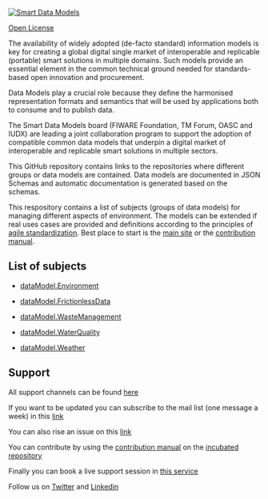 [![Smart Data Models](https://smartdatamodels.org/wp-content/uploads/2022/01/SmartDataModels_logo.png "Logo")](https://smartdatamodels.org)

[Open License](https://github.com/smart-data-models//SmartEnvironment/blob/master//LICENSE.md)

The availability of widely adopted (de-facto standard) information models is key for creating a global digital single market of interoperable and replicable (portable) smart solutions in multiple domains. Such models provide an essential element in the common technical ground needed for standards-based open innovation and procurement.

Data Models play a crucial role because they define the harmonised representation formats and semantics that will be used by applications both to consume and to publish data.

The Smart Data Models board (FIWARE Foundation, TM Forum, OASC and IUDX) are leading a joint collaboration program to support the adoption of compatible common data models that underpin a digital market of interoperable and replicable smart solutions in multiple sectors.

This GitHub repository contains links to the repositories where different groups or data models are contained. Data models are documented in JSON Schemas and automatic documentation is generated based on the schemas.

This respository contains a list of subjects (groups of data models) for managing different aspects of environment. The models can be extended if real uses cases are provided and definitions according to the principles of <a href="https://github.com/smart-data-models/data-models/blob/master/MANIFESTO.md">agile standardization</a>. Best place to start is the <a href="https://smartdatamodels.org">main site</a> or the <a href="https://github.com/smart-data-models/data-models/blob/master/MANIFESTO.md">contribution manual</a>.

## List of subjects

* [dataModel.Environment](https://github.com/smart-data-models/dataModel.Environment)

* [dataModel.FrictionlessData](https://github.com/smart-data-models/dataModel.FrictionlessData)

* [dataModel.WasteManagement](https://github.com/smart-data-models/dataModel.WasteManagement)

* [dataModel.WaterQuality](https://github.com/smart-data-models/dataModel.WaterQuality)

* [dataModel.Weather](https://github.com/smart-data-models/dataModel.Weather)

## Support

All support channels can be found <a href="https://smartdatamodels.org/index.php/support/">here</a> 

If you want to be updated you can subscribe to the mail list (one message a week) in this [link](https://smartdatamodels.org/index.php/subscriptions-page/)

You can also rise an issue on this [link](https://smartdatamodels.org/index.php/submit-an-issue-2/)

You can contribute by using the [contribution manual](https://bit.ly/contribution_manual) on the [incubated repository](https://github.com/smart-data-models/incubated/tree/master)

Finally you can book a live support session in [this service](https://calendly.com/smartdatamodels)

Follow us on [Twitter](https://twitter.com/smartdatamodels) and [Linkedin](https://www.linkedin.com/company/72642317/)
